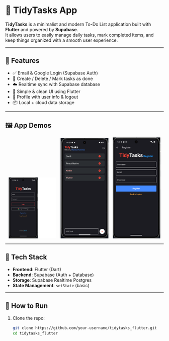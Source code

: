 # 📱 TidyTasks App

**TidyTasks** is a minimalist and modern To-Do List application built with **Flutter** and powered by **Supabase**.  
It allows users to easily manage daily tasks, mark completed items, and keep things organized with a smooth user experience.

---

## 🚀 Features

- ✅ Email & Google Login (Supabase Auth)
- 📝 Create / Delete / Mark tasks as done
- ☁️ Realtime sync with Supabase database
- 🎨 Simple & clean UI using Flutter
- 👤 Profile with user info & logout
- 📦 Local + cloud data storage

---

## 🖼️ App Demos

<p align="center">
  <img src="screenshots/login_demo.png" width="30%" alt="Login Screen" style="margin-right: 10px;" />
  <img src="screenshots/tasks_demo.png" width="30%" alt="To-Do List" style="margin-right: 10px;" />
  <img src="screenshots/register_demo.png" width="30%" alt="Register Page" />
</p>


---

## 📂 Tech Stack

- **Frontend**: Flutter (Dart)
- **Backend**: Supabase (Auth + Database)
- **Storage**: Supabase Realtime Postgres
- **State Management**: `setState` (basic)

---

## 🧪 How to Run

1. Clone the repo:
   ```bash
   git clone https://github.com/your-username/tidytasks_flutter.git
   cd tidytasks_flutter
